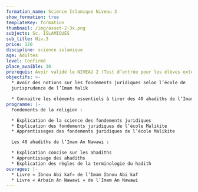 ```yaml
---
formation_name: Science Islamique Niveau 3
show_formation: true
templateKey: formation
thumbnail: /img/asset-2-3x.png
subjects: Sc. ISLAMIQUES
sub_title: Niv.3
price: 120
discipline: science islamique
age: Adultes
level: Confirmé
place_avaible: 30
prerequis: Avoir validé le NIVEAU 2 (Test d’entrée pour les élèves extérieurs)
objectifs: >-
  * Avoir des notions sur les fondements juridiques selon l’école de
  jurisprudence de l’Imam Malik

  * Connaitre les éléments essentiels à tirer des 40 ahadiths de l’Imam An Nawawi
programme: |-
  Fondements de la religion : 

  * Explication de la science des fondements juridiques 
  * Explication des fondements juridiques de l’école Malikite 
  * Apprentissages des fondements juridiques de l’école Malikite

  Les 40 ahadiths de l’Imam An Nawawi : 

  * Explication concise sur les ahadiths 
  * Apprentissage des ahadiths 
  * Explication des règles de la terminologie du hadith
ouvrages: |-
  * Livre « Ibnou Abi kaf» de l’Imam Ibnou Abi kaf 
  * Livre « Arbaïn An Nawawi » de l’Imam An Nawawi
---
```

